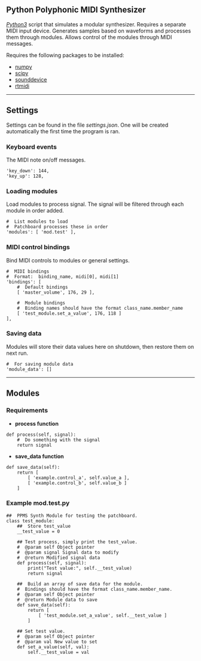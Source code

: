 ## Python Polyphonic MIDI Synthesizer

[*Python3*](https://www.python.org/) script that simulates a modular synthesizer.  Requires a separate MIDI input device.  Generates samples based on waveforms and processes them through modules.  Allows control of the modules through MIDI messages.

Requires the following packages to be installed:
- [numpy](https://numpy.org/)
- [scipy](https://www.scipy.org/)
- [sounddevice](https://pypi.org/project/sounddevice/)
- [rtmidi](https://pypi.org/project/python-rtmidi/)

-----

## Settings

Settings can be found in the file *settings.json*.  One will be created automatically the first time the program is ran.

### Keyboard events
The MIDI note on/off messages.
```
'key_down': 144,
'key_up': 128,
```

### Loading modules
Load modules to process signal.  The signal will be filtered through each module in order added.
```
#  List modules to load
#  Patchboard processes these in order
'modules': [ 'mod.test' ],
```

### MIDI control bindings
Bind MIDI controls to modules or general settings.
```
#  MIDI bindings
#  Format:  binding_name, midi[0], midi[1]
'bindings': [
    #  Default bindings
    [ 'master_volume', 176, 29 ],

    #  Module bindings
    #  Binding names should have the format class_name.member_name
    [ 'test_module.set_a_value', 176, 118 ]
],
```

### Saving data
Modules will store their data values here on shutdown, then restore them on next run.
```
#  For saving module data
'module_data': []
```

-----

## Modules

### Requirements

- __process function__
```
def process(self, signal):
    #  Do something with the signal
    return signal
```

- __save_data function__
```
def save_data(self):
    return [
        [ 'example.control_a', self.value_a ],
        [ 'example.control_b', self.value_b ]
    ]
```

### Example mod.test.py
```
##  PPMS Synth Module for testing the patchboard.
class test_module:
    ##  Store test_value
    __test_value = 0

    ## Test process, simply print the test_value.
    #  @param self Object pointer
    #  @param signal Signal data to modify
    #  @return Modified signal data
    def process(self, signal):
        print("Test value:", self.__test_value)
        return signal

    ##  Build an array of save data for the module.
    #  Bindings should have the format class_name.member_name.
    #  @param self Object pointer
    #  @return Module data to save
    def save_data(self):
        return [
            [ 'test_module.set_a_value', self.__test_value ]
        ]

    ## Set test value.
    #  @param self Object pointer
    #  @param val New value to set
    def set_a_value(self, val):
        self.__test_value = val
```
